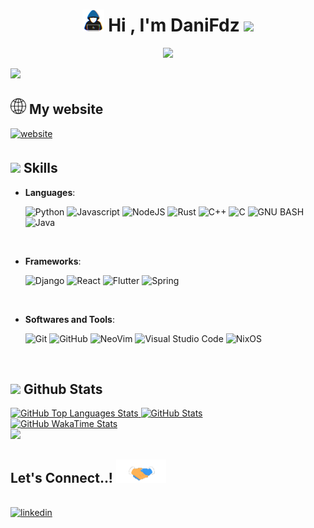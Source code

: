 <h1 align="center"><b><picture><img src = "./assets/skills.gif" width = 35px></picture> Hi , I'm DaniFdz </b><img src="https://media.giphy.com/media/hvRJCLFzcasrR4ia7z/giphy.gif" width="35"></h1>

<p align="center">
  <a href="https://github.com/DenverCoder1/readme-typing-svg"><img src="https://readme-typing-svg.herokuapp.com?font=Time+New+Roman&color=cyan&size=25&center=true&vCenter=true&width=600&height=100&pause=1000&lines=Computer+Science+Student..&hearts;++;CTF+Newbie,;Active+Learner/Researcher,;Love+to+learn+new+stuffs..<3"></a>
</p>

<img src="https://user-images.githubusercontent.com/73097560/115834477-dbab4500-a447-11eb-908a-139a6edaec5c.gif">
<br>

## <picture><img src = "assets/network.png" width = 25></picture> **My website**

<a href="https://danifdz.me/">
    <img src="https://img.shields.io/badge/My%20Website-0d1117?style=for-the-badge&logoColor=white" alt=website style="margin-bottom: 5px;"/>
</a>

## <picture><img src = "https://media2.giphy.com/media/QssGEmpkyEOhBCb7e1/giphy.gif?cid=ecf05e47a0n3gi1bfqntqmob8g9aid1oyj2wr3ds3mg700bl&rid=giphy.gif" width = 25></picture> **Skills**

- **Languages**:

  ![Python](https://img.shields.io/badge/Python%20-%2314354C.svg?style=for-the-badge&logo=python&logoColor=white)
  ![Javascript](https://img.shields.io/badge/JavaScript-F7DF1E?style=for-the-badge&logo=javascript&logoColor=black)
  ![NodeJS](https://img.shields.io/badge/Node.js-43853D?style=for-the-badge&logo=node.js&logoColor=white)
  ![Rust](https://img.shields.io/badge/Rust-000000?style=for-the-badge&logo=rust&logoColor=white)
  ![C++](https://img.shields.io/badge/C%2B%2B-FF599C?style=for-the-badge&logo=c%2B%2B&logoColor=white)
  ![C](https://img.shields.io/badge/C-00599C?style=for-the-badge&logo=c&logoColor=whit)
  ![GNU BASH](https://img.shields.io/badge/GNU%20Bash-000000?style=for-the-badge&logo=GNU%20Bash&logoColor=white)
  ![Java](https://img.shields.io/badge/Java-ED8B00?style=for-the-badge&logo=openjdk&logoColor=white)

<br>   
    
- **Frameworks**:

    ![Django](https://img.shields.io/badge/Django%20-092e20.svg?style=for-the-badge&logo=django&logoColor=white)
    ![React](https://img.shields.io/badge/React%20-11bdef.svg?style=for-the-badge&logo=react&logoColor=black)
    ![Flutter](https://img.shields.io/badge/Flutter%20-0f013c.svg?style=for-the-badge&logo=flutter&logoColor=white)
    ![Spring](https://img.shields.io/badge/Spring-6DB33F?style=for-the-badge&logo=spring&logoColor=white)

<br>

- **Softwares and Tools**:

  ![Git](https://img.shields.io/badge/git-%23F05033.svg?style=for-the-badge&logo=git&logoColor=white)
  ![GitHub](https://img.shields.io/badge/github-%23121011.svg?style=for-the-badge&logo=github&logoColor=white)
  ![NeoVim](https://img.shields.io/badge/NeoVim-%2357A143.svg?&style=for-the-badge&logo=neovim&logoColor=white)
  ![Visual Studio Code](https://img.shields.io/badge/Visual%20Studio%20Code-0078d7.svg?style=for-the-badge&logo=visual-studio-code&logoColor=white)
  ![NixOS](https://img.shields.io/badge/NixOS-5277C3?style=for-the-badge&logo=nixos&logoColor=white)

<br>

## <img src="https://media.giphy.com/media/iY8CRBdQXODJSCERIr/giphy.gif" width="35"><b> Github Stats </b>

<!-- Better GitHub stats provided by https://github.com/jstrieb/github-stats -->

<div>
  <a href="https://github-readme-stats-chi-lovat-26.vercel.app/api/top-langs/?username=DaniFdz&layout=compact&langs_count=14&theme=aura&title_color=e1dad4&text_color=e1dad4&icon_color=e1dad4&include_all_commits=true&hide_border=true">
    <img src="https://github-readme-stats-chi-lovat-26.vercel.app/api/top-langs/?username=DaniFdz&layout=compact&langs_count=14&theme=aura&title_color=e1dad4&text_color=e1dad4&icon_color=e1dad4&include_all_commits=true&hide_border=true" alt="GitHub Top Languages Stats">
  </a>
  <a href="https://github-readme-stats-chi-lovat-26.vercel.app/api?username=DaniFdz&show_icons=true&rank_icon=github&theme=aura&title_color=e1dad4&text_color=e1dad4&icon_color=e1dad4&include_all_commits=true&hide_border=true">
        <img src="https://github-readme-stats-chi-lovat-26.vercel.app/api?username=DaniFdz&show_icons=true&rank_icon=github&theme=aura&title_color=e1dad4&text_color=e1dad4&icon_color=e1dad4&include_all_commits=true&hide_border=true" alt="GitHub Stats">
  </a>
</div>
<a href="https://github-readme-stats-chi-lovat-26.vercel.app/api/wakatime?username=DaniFdz&layout=compact&langs_count=14&theme=aura&title_color=e1dad4&text_color=e1dad4&icon_color=e1dad4&hide_border=true&include_all_commits=true&border_color=true&custom_title=WakaTime%20Time%20Spent%20since%20January%202024">
        <img src="https://github-readme-stats-chi-lovat-26.vercel.app/api/wakatime?username=DaniFdz&layout=compact&langs_count=14&theme=aura&title_color=e1dad4&text_color=e1dad4&icon_color=e1dad4&hide_border=true&include_all_commits=true&border_color=true&custom_title=WakaTime%20Time%20Spent%20since%20January%202024" alt="GitHub WakaTime Stats">
</a>

<br>
<img src="https://user-images.githubusercontent.com/73097560/115834477-dbab4500-a447-11eb-908a-139a6edaec5c.gif">
<br>

## <b> Let's Connect..! </b><img src="./assets/handshake.gif" width ="80">

<br>

<a href="https://www.linkedin.com/in/daniel-fernandez-ocana/" target="_blank">
<img src="https://img.shields.io/badge/LinkedIn: DaniFdz-0077B5?style=for-the-badge&logo=linkedin&logoColor=whitee" alt=linkedin style="margin-bottom: 5px;"/>
</a>
